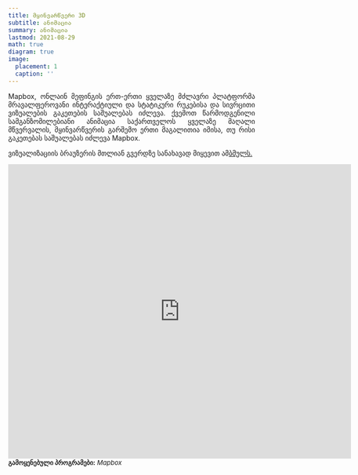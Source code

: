 ```yaml
---
title: მყინვარწვერი 3D
subtitle: ანიმაცია
summary: ანიმაცია
lastmod: 2021-08-29
math: true
diagram: true
image:
  placement: 1
  caption: ''
---
```


<p align="justify">
Mapbox, ონლაინ მეფინგის ერთ-ერთი ყველაზე მძლავრი პლატფორმა მრავალფეროვანი ინტერაქტიული და სტატიკური რუკებისა და სივრცითი ვიზუალების გაკეთების საშუალებას იძლევა. ქვემოთ წარმოდგენილი სამგანზომილებიანი ანიმაცია საქართველოს ყველაზე მაღალი მწვერვალის, მყინვარწვერის გარშემო ერთი მაგალითია იმისა, თუ რისი გაკეთებას საშუალებას იძლევა Mapbox.</p>

<p align="justify">
ვიზუალიზაციის ბრაუზერის მთლიან გვერდზე სანახავად მიყევით ამ<a href="https://geojoylines.github.io/">ბმულს.</a></p>

<div>
<iframe src="https://meteor-lumbar-menu.glitch.me/" style="border:0px #ffffff none;" name="myiFrame" scrolling="no" frameborder="1" marginheight="0px" marginwidth="0px" height="600px" width="700px" allowfullscreen></iframe>
</div>

<font size="2">
    <b>გამოყენებული პროგრამები:</b> <i>Mapbox</i>
</font>